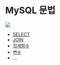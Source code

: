 MySQL 문법
===

<img src="../images/mysql.png"></img> <br>

- [SELECT](./SELECT.md)
- [JOIN](./JOIN.md)
- [집계함수](./집계함수.md)
- [변수](./변수.md)
- ...


